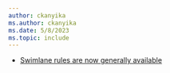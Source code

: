```yaml
---
author: ckanyika
ms.author: ckanyika
ms.date: 5/8/2023
ms.topic: include
---
```


- [Swimlane rules are now generally available](#swimlane-rules-are-now-generally-available)

